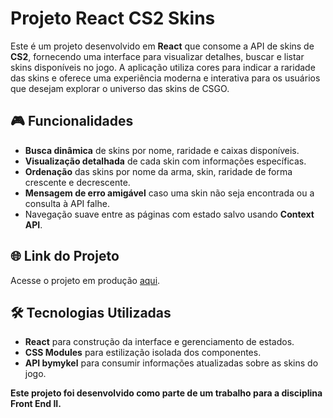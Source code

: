 # **Projeto React CS2 Skins**

Este é um projeto desenvolvido em **React** que consome a API de skins de **CS2**, fornecendo uma interface para visualizar detalhes, buscar e listar skins disponíveis no jogo. A aplicação utiliza cores para indicar a raridade das skins e oferece uma experiência moderna e interativa para os usuários que desejam explorar o universo das skins de CSGO.

## 🎮 **Funcionalidades**

- **Busca dinâmica** de skins por nome, raridade e caixas disponíveis.
- **Visualização detalhada** de cada skin com informações específicas.
- **Ordenação** das skins por nome da arma, skin, raridade de forma crescente e decrescente.
- **Mensagem de erro amigável** caso uma skin não seja encontrada ou a consulta à API falhe.
- Navegação suave entre as páginas com estado salvo usando **Context API**.

## 🌐 **Link do Projeto**

Acesse o projeto em produção [aqui](https://cs2-skins.vercel.app/skins).

## 🛠️ **Tecnologias Utilizadas**

- **React** para construção da interface e gerenciamento de estados.
- **CSS Modules** para estilização isolada dos componentes.
- **API bymykel** para consumir informações atualizadas sobre as skins do jogo.

**Este projeto foi desenvolvido como parte de um trabalho para a disciplina Front End II.**
